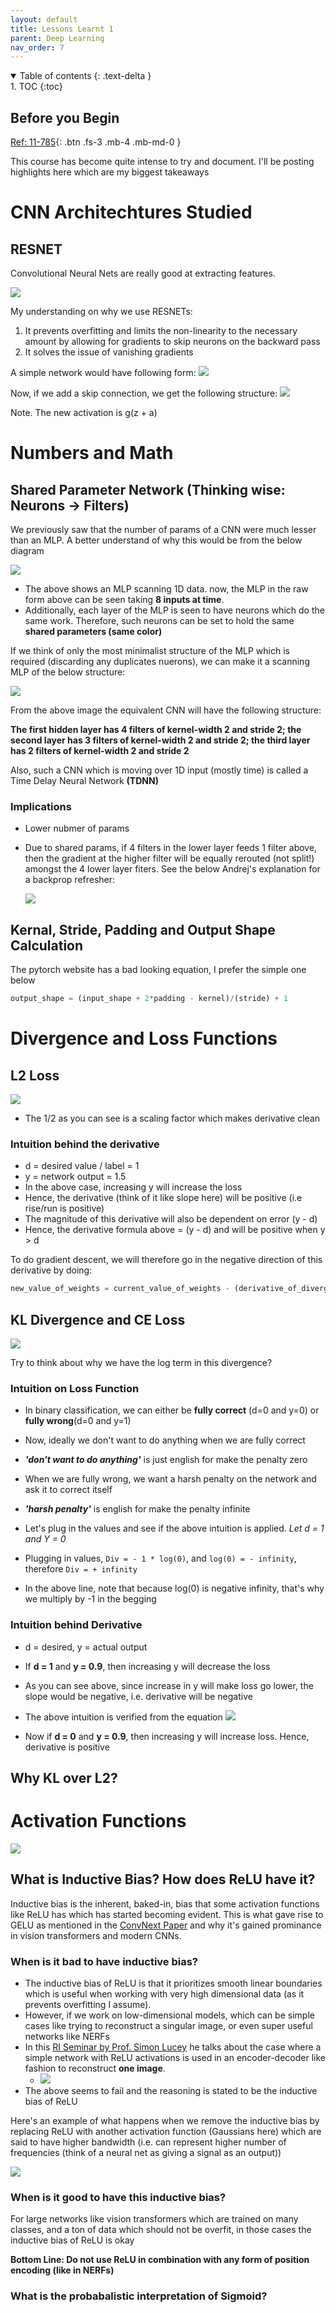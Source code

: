 ```yaml
---
layout: default
title: Lessons Learnt 1
parent: Deep Learning
nav_order: 7
---
```


<details open markdown="block">
  <summary>
    Table of contents
  {: .text-delta }
  </summary>
1. TOC
{:toc}
</details>

## Before you Begin

[Ref: 11-785](https://mediaservices.cmu.edu/media/Deep+Learning+%28Fall+2021%29+HW1P1P2_Bootcamp+2/1_m6nkdrxy){: .btn .fs-3 .mb-4 .mb-md-0 }

This course has become quite intense to try and document. I'll be posting highlights here
which are my biggest takeaways

# CNN Architechtures Studied

## RESNET

Convolutional Neural Nets are really good at extracting features.

![](/images/resnet/resnet1.png)

My understanding on why we use RESNETs:
1. It prevents overfitting and limits the non-linearity to the necessary amount
   by allowing for gradients to skip neurons on the backward pass
2. It solves the issue of vanishing gradients

A simple network would have following form:
![](/images/resnet/resnet2.png)

Now, if we add a skip connection, we get the following structure:
![](/images/resnet/resnet3.png)

Note. The new activation is g(z + a)

# Numbers and Math

## Shared Parameter Network (Thinking wise: Neurons -> Filters)

We previously saw that the number of params of a CNN were much lesser than an MLP. A better
understand of why this would be from the below diagram

![](/images/IDL5/scanning_mlp_to_cnn.png)

- The above shows an MLP scanning 1D data. now, the MLP in the raw form above can be seen
taking **8 inputs at time**.
- Additionally, each layer of the MLP is seen to have neurons which do the same work. Therefore,
  such neurons can be set to hold the same **shared parameters (same color)**

If we think of only the most minimalist structure of the MLP which is required (discarding
any duplicates nuerons), we can make it a scanning MLP of the below structure:

![](/images/IDL5/mlp_to_cnn.jpg)

From the above image the equivalent CNN will have the following structure:

**The first hidden layer has 4 filters of kernel-width 2 and stride 2; the second layer has 3 filters of
kernel-width 2 and stride 2; the third layer has 2 filters of kernel-width 2 and stride 2**

Also, such a CNN which is moving over 1D input (mostly time) is called a Time Delay Neural
Network **(TDNN)**

### Implications

- Lower nubmer of params
- Due to shared params, if 4 filters in the lower layer feeds 1 filter above, then the
  gradient at the higher filter will be equally rerouted (not split!) amongst the 4 lower layer
  fiters. See the below Andrej's explanation for a backprop refresher:

  ![](/images/IDL5/backprop_refresher.png)

## Kernal, Stride, Padding and Output Shape Calculation

The pytorch website has a bad looking equation, I prefer the simple one below

```python
output_shape = (input_shape + 2*padding - kernel)/(stride) + 1
```

# Divergence and Loss Functions

## L2 Loss

![](/images/DL_Lessons/L2.png)

- The 1/2 as you can see is a scaling factor which makes derivative clean

### Intuition behind the derivative

- d = desired value / label = 1
- y = network output = 1.5
- In the above case, increasing y will increase the loss
- Hence, the derivative (think of it like slope here) will be positive (i.e rise/run is positive)
- The magnitude of this derivative will also be dependent on error (y - d)
- Hence, the derivative formula above = (y - d) and will be positive when y > d

To do gradient descent, we will therefore go in the negative direction of this derivative
by doing:

```python
new_value_of_weights = current_value_of_weights - (derivative_of_divergence * step_size)
```

## KL Divergence and CE Loss

![](/images/DL_Lessons/KL.png)

Try to think about why we have the log term in this divergence?

### Intuition on Loss Function

- In binary classification, we can either be **fully correct** (d=0 and y=0) or **fully wrong**(d=0 and y=1)
- Now, ideally we don't want to do anything when we are fully correct
- ***'don't want to do anything'*** is just english for make the penalty zero
- When we are fully wrong, we want a harsh penalty on the network and ask it to correct itself
- ***'harsh penalty'*** is english for make the penalty infinite

- Let's plug in the values and see if the above intuition is applied. *Let d = 1 and Y = 0*
- Plugging in values, ```Div = - 1 * log(0)```, and ```log(0) = - infinity```, therefore ```Div = + infinity```
- In the above line, note that because log(0) is negative infinity, that's why we multiply by -1 in the begging

### Intuition behind Derivative

- d = desired, y = actual output
- If **d = 1** and **y = 0.9**, then increasing y will decrease the loss
- As you can see above, since increase in y will make loss go lower, the slope would be negative, i.e. derivative will be negative
- The above intuition is verified from the equation ![](/images/DL_Lessons/div_case_1.png)

- Now if **d = 0** and **y = 0.9**, then increasing y will increase loss. Hence, derivative is positive


## Why KL over L2?


# Activation Functions

![](/images/DL_Lessons/kl_vs_l2.png)

## What is Inductive Bias? How does ReLU have it?

Inductive bias is the inherent, baked-in, bias that some activation functions like ReLU has
which has started becoming evident. This is what gave rise to GELU as mentioned in
the [ConvNext Paper](https://arxiv.org/pdf/2201.03545.pdf) and why it's gained prominance
in vision transformers and modern CNNs.

### When is it bad to have inductive bias?

- The inductive bias of ReLU is that it prioritizes smooth linear boundaries which is useful
when working with very high dimensional data (as it prevents overfitting I assume).
- However, if we work on low-dimensional models, which can be simple cases like trying to
  reconstruct a singular image, or even super useful networks like NERFs
- In this [RI Seminar by Prof. Simon Lucey](https://www.youtube.com/watch?v=JOVPWLBIo5Q&t=1641s&ab_channel=CMURoboticsInstitute)
  he talks about the case where a simple network with ReLU activations is used in an encoder-decoder
  like fashion to reconstruct **one image**.
    - ![](/images/DL_Lessons/inductive_bias.gif)
- The above seems to fail and the reasoning is stated to be the inductive bias of ReLU

Here's an example of what happens when we remove the inductive bias by replacing ReLU with
another activation function (Gaussians here) which are said to have higher bandwidth (i.e. can
represent higher number of frequencies (think of a neural net as giving a signal as an output))

![](/images/DL_Lessons/without_inductive_bias.png)

### When is it good to have this inductive bias?

For large networks like vision transformers which are trained on many classes, and a ton of
data which should not be overfit, in those cases the inductive bias of ReLU is okay

**Bottom Line:
Do not use ReLU in combination with any form of position encoding (like in NERFs)**

### What is the probabalistic interpretation of Sigmoid?

